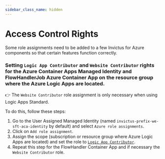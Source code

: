 ```yaml
---
sidebar_class_name: hidden
---
```


# Access Control Rights

Some role assignments need to be added to a few Invictus for Azure components so that certain features function correctly.
   
### Setting `Logic App Contributor` and `Website Contributor` rights for the Azure Container Apps Managed Identity and FlowHandlerJob Azure Container App on the resource group where the Azure Logic Apps are located.

:point_right: The `Website Contributor` role assignment is only necessary when using Logic Apps Standard.

To do this, follow these steps:

1. Go to the User Assigned Managed Identity (named `invictus-prefix-we-sft-aca-identity` by default) and select `Azure role assignments`.
2. Click on `Add role assignment`.
3. Assign the scope (subscription or resource group where Azure Logic Apps are located) and set the role to [`Logic App Contributor`](https://learn.microsoft.com/en-us/azure/role-based-access-control/built-in-roles/integration#logic-app-contributor).
4. Repeat this step for the FlowHandler Container App and if necessary the `Website Contributor` role.
